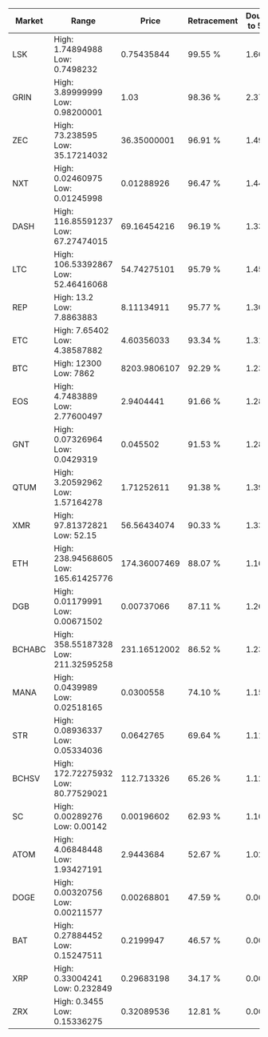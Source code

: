| Market | Range | Price| Retracement | Doubles to 50% |
| --- | --- | --- | --- | --- |
| LSK | High: 1.74894988<br />Low: 0.7498232 | 0.75435844 | 99.55 % | 1.66 |
| GRIN | High: 3.89999999<br />Low: 0.98200001 | 1.03 | 98.36 % | 2.37 |
| ZEC | High: 73.238595<br />Low: 35.17214032 | 36.35000001 | 96.91 % | 1.49 |
| NXT | High: 0.02460975<br />Low: 0.01245998 | 0.01288926 | 96.47 % | 1.44 |
| DASH | High: 116.85591237<br />Low: 67.27474015 | 69.16454216 | 96.19 % | 1.33 |
| LTC | High: 106.53392867<br />Low: 52.46416068 | 54.74275101 | 95.79 % | 1.45 |
| REP | High: 13.2<br />Low: 7.8863883 | 8.11134911 | 95.77 % | 1.30 |
| ETC | High: 7.65402<br />Low: 4.38587882 | 4.60356033 | 93.34 % | 1.31 |
| BTC | High: 12300<br />Low: 7862 | 8203.9806107 | 92.29 % | 1.23 |
| EOS | High: 4.7483889<br />Low: 2.77600497 | 2.9404441 | 91.66 % | 1.28 |
| GNT | High: 0.07326964<br />Low: 0.0429319 | 0.045502 | 91.53 % | 1.28 |
| QTUM | High: 3.20592962<br />Low: 1.57164278 | 1.71252611 | 91.38 % | 1.39 |
| XMR | High: 97.81372821<br />Low: 52.15 | 56.56434074 | 90.33 % | 1.33 |
| ETH | High: 238.94568605<br />Low: 165.61425776 | 174.36007469 | 88.07 % | 1.16 |
| DGB | High: 0.01179991<br />Low: 0.00671502 | 0.00737066 | 87.11 % | 1.26 |
| BCHABC | High: 358.55187328<br />Low: 211.32595258 | 231.16512002 | 86.52 % | 1.23 |
| MANA | High: 0.0439989<br />Low: 0.02518165 | 0.0300558 | 74.10 % | 1.15 |
| STR | High: 0.08936337<br />Low: 0.05334036 | 0.0642765 | 69.64 % | 1.11 |
| BCHSV | High: 172.72275932<br />Low: 80.77529021 | 112.713326 | 65.26 % | 1.12 |
| SC | High: 0.00289276<br />Low: 0.00142 | 0.00196602 | 62.93 % | 1.10 |
| ATOM | High: 4.06848448<br />Low: 1.93427191 | 2.9443684 | 52.67 % | 1.02 |
| DOGE | High: 0.00320756<br />Low: 0.00211577 | 0.00268801 | 47.59 % | 0.00 |
| BAT | High: 0.27884452<br />Low: 0.15247511 | 0.2199947 | 46.57 % | 0.00 |
| XRP | High: 0.33004241<br />Low: 0.232849 | 0.29683198 | 34.17 % | 0.00 |
| ZRX | High: 0.3455<br />Low: 0.15336275 | 0.32089536 | 12.81 % | 0.00 |
